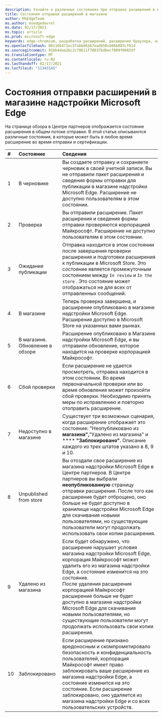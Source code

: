 ```yaml
---
description: Узнайте о различных состояниях при отправке расширений в магазин
title: Состояния отправки расширений в магазине
author: MSEdgeTeam
ms.author: msedgedevrel
ms.date: 02/17/2021
ms.topic: article
ms.prod: microsoft-edge
keywords: edge-chromium, разработка расширений, расширения браузера, надстройки, Центр партнеров, разработчик
ms.openlocfilehash: 881166471ec5fabb66367ead650cb86b883cf01d
ms.sourcegitcommit: 916b4daa26c2c78611f7d837bd6ecf009f0082df
ms.translationtype: MT
ms.contentlocale: ru-RU
ms.lasthandoff: 02/17/2021
ms.locfileid: "11343145"
---
```

# Состояния отправки расширений в магазине надстройки Microsoft Edge  

На странице обзора в Центре партнеров отображается состояние расширения в общем потоке отправки.  В этой статье описываются различные состояния, в которые может быть в любое время расширение во время отправки и сертификации.  

| # |  Состояние |  Сведения |  
|:--- |:--- |:--- |  
| 1 |  В черновике |  Вы создаете отправку и сохраняете черновик в своей учетной записи.  Вы не отправили пакет расширения и сведения формы отправки для публикации в магазине надстройки Microsoft Edge.  Расширение не доступно пользователям в этом состоянии.  |  
| 2|  Проверка |  Вы отправили расширение.  Пакет расширения и сведения формы отправки проверяются корпорацией Майкрософт.  Расширение не доступно пользователям в этом состоянии.  |  
| 3|  Ожидание публикации |  Отправка находится в этом состоянии после завершения проверки расширения и подготовки расширения к публикации в Microsoft Store.  Это состояние является промежуточным состоянием между `In review` и `In the store` .  Это состояние может отображаться не для всех от отправленных сообщений.  |  
| 4|  В магазине |  Теперь проверка завершена, и расширение опубликовано в магазине надстройки Microsoft Edge.  Расширение доступно в Microsoft Store на указанных вами рынках.  |  
| 5 |  В магазине.  Обновление в обзоре |  Расширение опубликовано в Магазине надстройки Microsoft Edge, и вы отправили обновление, которое находится на проверке корпорацией Майкрософт.  |  
| 6 |  Сбой проверки |  Если расширение не удается просмотреть, отправка находится в этом состоянии.  Во время первоначальной проверки или во время обновления может произойти сбой проверки.  Необходимо принять меры по исправлению и повторно отоправить расширение.  |  
| 7 |  Недоступно в магазине |  Существует три возможных сценария, когда расширение отображает это состояние: "Неопубликовано из **магазина",**"Удалено из магазина" и **** **"Заблокировано".**  Описание каждого из трех штатов указано в 8, 9 и 10.  |  
| 8 |  Unpublished from store |  Вы отоздали свое расширение из магазина надстройки Microsoft Edge в Центре партнеров.  В Центре партнеров вы выбрали **неопубликованную** страницу отправки расширения.  После того как расширение будет отброщено, оно больше не будет доступно в хранилище надстройки Microsoft Edge для скачивания новыми пользователями, но существующие пользователи могут продолжать использовать свои копии расширения.  |  
| 9 |  Удалено из магазина |  Если будет обнаружено, что расширение нарушает условия магазина надстройки Microsoft Edge, корпорация Майкрософт может удалить его из магазина надстройки Edge, а состояние изменится на это состояние.  <br />  После удаления расширения корпорацией Майкрософт расширение больше не будет доступно в магазине надстройки Microsoft Edge для скачивания новыми пользователями, но существующие пользователи могут продолжать использовать свои копии расширения.  |  
| 10 |  Заблокировано |  Если расширение признано вредоносным и скомпрометировало безопасность и конфиденциальность пользователей, корпорация Майкрософт имеет право заблокировать ваше расширение из магазина надстройки Edge, а состояние изменится на это состояние.  Если расширение заблокировано, оно удаляется из магазина надстройки Edge и со всех пользовательских устройств.  |  
